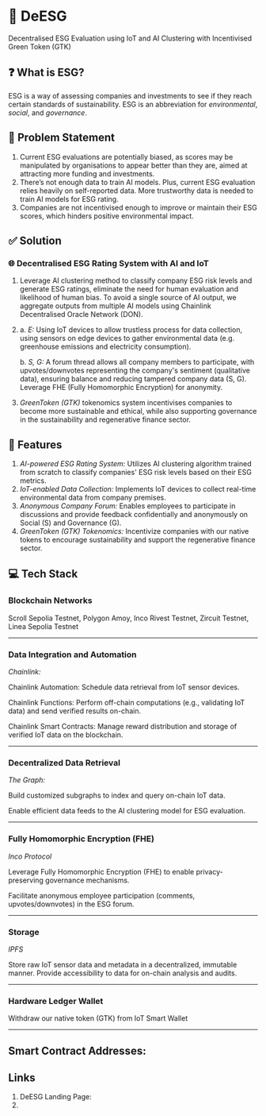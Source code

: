 # 🌱 DeESG

Decentralised ESG Evaluation using IoT and AI Clustering with Incentivised Green Token (GTK)

## ❓ What is ESG?
ESG is a way of assessing companies and investments to see if they reach certain standards of sustainability. ESG is an abbreviation for *environmental*, *social*, and *governance*.

## 📌 Problem Statement

1. Current ESG evaluations are potentially biased, as scores may be manipulated by organisations to appear better than they are, aimed at attracting more funding and investments.
2. There’s not enough data to train AI models. Plus, current ESG evaluation relies heavily on self-reported data. More trustworthy data is needed to train AI models for ESG rating.
3. Companies are not incentivised enough to improve or maintain their ESG scores, which hinders positive environmental impact.

## ✅ Solution

### 🌐 Decentralised ESG Rating System with AI and IoT

1. Leverage AI clustering method to classify company ESG risk levels and generate ESG ratings, eliminate the need for human evaluation and likelihood of human bias. To avoid a single source of AI output, we aggregate outputs from multiple AI models using Chainlink Decentralised Oracle Network (DON).
2. a. *E:* Using IoT devices to allow trustless process for data collection, using sensors on edge devices to gather environmental data (e.g. greenhouse emissions and electricity consumption).

    b. *S, G:* A forum thread allows all company members to participate, with upvotes/downvotes representing the company's sentiment (qualitative data), ensuring balance and reducing tampered company data (S, G). Leverage FHE (Fully Homomorphic Encryption) for anonymity. 

3. *GreenToken (GTK)* tokenomics system incentivises companies to become more sustainable and ethical, while also supporting governance in the sustainability and regenerative finance sector.

## 🚀 Features

1. *AI-powered ESG Rating System:* Utilizes AI clustering algorithm trained from scratch to classify companies' ESG risk levels based on their ESG metrics.
2. *IoT-enabled Data Collection:* Implements IoT devices to collect real-time environmental data from company premises. 
3. *Anonymous Company Forum:* Enables employees to participate in discussions and provide feedback confidentially and anonymously on Social (S) and Governance (G).
4. *GreenToken (GTK) Tokenomics:* Incentivize companies with our native tokens to encourage sustainability and support the regenerative finance sector.

## 💻 Tech Stack

### Blockchain Networks

Scroll Sepolia Testnet, Polygon Amoy, Inco Rivest Testnet, Zircuit Testnet, Linea Sepolia Testnet

---

### Data Integration and Automation

*Chainlink:*

Chainlink Automation: Schedule data retrieval from IoT sensor devices.

Chainlink Functions: Perform off-chain computations (e.g., validating IoT data) and send verified results on-chain.

Chainlink Smart Contracts: Manage reward distribution and storage of verified IoT data on the blockchain.

---

### Decentralized Data Retrieval

*The Graph:*

Build customized subgraphs to index and query on-chain IoT data.

Enable efficient data feeds to the AI clustering model for ESG evaluation.

---

### Fully Homomorphic Encryption (FHE)

*Inco Protocol*

Leverage Fully Homomorphic Encryption (FHE) to enable privacy-preserving governance mechanisms.

Facilitate anonymous employee participation (comments, upvotes/downvotes) in the ESG forum.

---

### Storage

*IPFS*

Store raw IoT sensor data and metadata in a decentralized, immutable manner.
Provide accessibility to data for on-chain analysis and audits.

---

### Hardware Ledger Wallet

Withdraw our native token (GTK) from IoT Smart Wallet

---

## Smart Contract Addresses:



## Links

1. DeESG Landing Page:
2.
